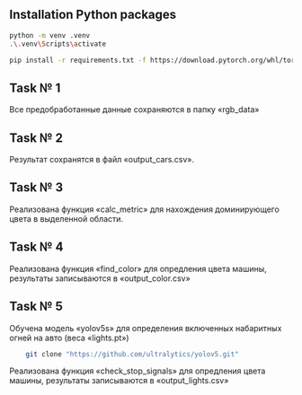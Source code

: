 ## Installation Python packages

```bash
python -m venv .venv
.\.venv\Scripts\activate

pip install -r requirements.txt -f https://download.pytorch.org/whl/torch_stable.html
```

## Task № 1

Все предобработанные данные сохраняются в папку «rgb_data»

## Task № 2

Результат сохранятся в файл «output_cars.csv».

## Task № 3

Реализована функция «calc_metric» для нахождения доминирующего цвета в выделенной области.

## Task № 4

Реализована функция «find_color» для опредления цвета машины, результаты записываются в «output_color.csv»

## Task № 5

Обучена модель «yolov5s» для определения включенных набаритных огней на авто (веса «lights.pt»)

```bash
    git clone "https://github.com/ultralytics/yolov5.git"
```

Реализована функция «check_stop_signals» для опредления цвета машины, результаты записываются в «output_lights.csv»